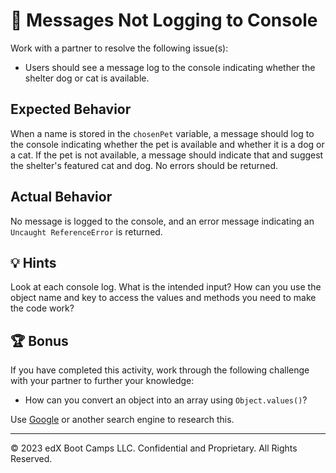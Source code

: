 # 🐛 Messages Not Logging to Console 

Work with a partner to resolve the following issue(s):

* Users should see a message log to the console indicating whether the shelter dog or cat is available.

## Expected Behavior

When a name is stored in the `chosenPet` variable, a message should log to the console indicating whether the pet is available and whether it is a dog or a cat. If the pet is not available, a message should indicate that and suggest the shelter's featured cat and dog. No errors should be returned. 

## Actual Behavior

No message is logged to the console, and an error message indicating an `Uncaught ReferenceError` is returned. 

## 💡 Hints

Look at each console log. What is the intended input? How can you use the object name and key to access the values and methods you need to make the code work? 

## 🏆 Bonus

If you have completed this activity, work through the following challenge with your partner to further your knowledge:

* How can you convert an object into an array using `Object.values()`? 

Use [Google](https://www.google.com) or another search engine to research this.

---

© 2023 edX Boot Camps LLC. Confidential and Proprietary. All Rights Reserved.
